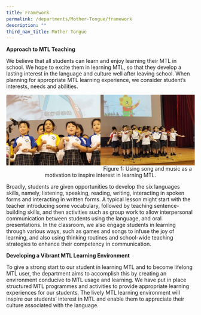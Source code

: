 ```yaml
---
title: Framework
permalink: /departments/Mother-Tongue/framework
description: ""
third_nav_title: Mother Tongue
---
```

**Approach to MTL Teaching**

We believe that all students can learn and enjoy learning their MTL in school. We hope to excite them in learning MTL, so that they develop a lasting interest in the language and culture well after leaving school. When planning for appropriate MTL learning experience, we consider student’s interests, needs and abilities.

<img src="/images/mtl1.jpg" 
     style="width:50%;float:left">
		 <img src="/images/mtl2.jpg" 
     style="width:50%;float:left">

<br>
<br>
<br>
<br>
<br>
<br>

<center>
Figure 1: Using song and music as a motivation to inspire interest in learning MTL.
</center>

  

Broadly, students are given opportunities to develop the six languages skills, namely, listening, speaking, reading, writing, interacting in spoken forms and interacting in written forms. A typical lesson might start with the teacher introducing some vocabulary, followed by teaching sentence-building skills, and then activities such as group work to allow interpersonal communication between students using the language, and oral presentations. In the classroom, we also engage students in learning through various ways, such as games and songs to infuse the joy of learning, and also using thinking routines and school-wide teaching strategies to enhance their competency in communication.

  

**Developing a Vibrant MTL Learning Environment**

To give a strong start to our student in learning MTL and to become lifelong MTL user, the department aims to accomplish this by creating an environment conducive to MTL usage and learning. We have put in place structured MTL programmes and activities to provide appropriate learning experiences for our students. The lively MTL learning environment will inspire our students’ interest in MTL and enable them to appreciate their culture associated with the language.